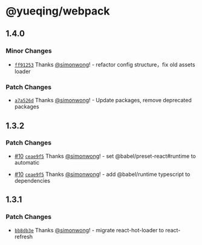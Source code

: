 # @yueqing/webpack

## 1.4.0

### Minor Changes

- [`ff91253`](https://github.com/simonwong/yueqing/commit/ff912530458a38cfa5c8f09e0df704b5bbb4c2df) Thanks [@simonwong](https://github.com/simonwong)! - refactor config structure，fix old assets loader

### Patch Changes

- [`a7a526d`](https://github.com/simonwong/yueqing/commit/a7a526d3f31e80efa19e161b47ad3ee823c3da18) Thanks [@simonwong](https://github.com/simonwong)! - Update packages, remove deprecated packages

## 1.3.2

### Patch Changes

- [#10](https://github.com/simonwong/yueqing/pull/10) [`ceae9f5`](https://github.com/simonwong/yueqing/commit/ceae9f5917e4857ed2b963336c85c0c953138c4e) Thanks [@simonwong](https://github.com/simonwong)! - set @babel/preset-react#runtime to automatic

* [#10](https://github.com/simonwong/yueqing/pull/10) [`ceae9f5`](https://github.com/simonwong/yueqing/commit/ceae9f5917e4857ed2b963336c85c0c953138c4e) Thanks [@simonwong](https://github.com/simonwong)! - add @babel/runtime typescript to dependencies

## 1.3.1

### Patch Changes

- [`bb8db3e`](https://github.com/simonwong/flypkg/commit/d3caa63383d33f82d6a381e31d6815dacda581c5) Thanks [@simonwong](https://github.com/simonwong)! - migrate react-hot-loader to react-refresh
